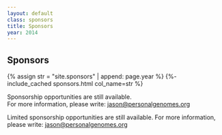 ```yaml
---
layout: default
class: sponsors
title: Sponsors
year: 2014
---
```


<h2>Sponsors</h2>

{% assign str = "site.sponsors" | append: page.year %}
{%- include_cached sponsors.html col_name=str %}

<p class="collections-tag">Sponsorship opportunities are still available.<br>
For more information, please write: <a href="mailto:jason@personalgenomes.org">jason@personalgenomes.org</a></p>

Limited sponsorship opportunities are still available.
For more information, please write: jason@personalgenomes.org
